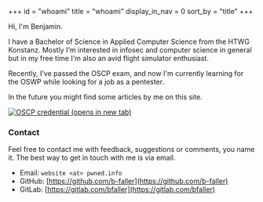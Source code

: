 +++
id = "whoami"
title = "whoami"
display_in_nav = 0
sort_by = "title"
+++

Hi, I'm Benjamin.

I have a Bachelor of Science in Applied Computer Science from the HTWG Konstanz.
Mostly I'm interested in infosec and computer science in general but in my free time I'm also an avid flight simulator enthusiast.

Recently, I've passed the OSCP exam, and now I'm currently learning for the OSWP while looking for a job as a pentester.

In the future you might find some articles by me on this site.

<div class="badge-container">
  <a target="_blank" rel="noopener noreferrer" href="https://www.credential.net/acd72846-16dd-4e21-9850-b5dd4d4b8aad"><img class="badge" alt="OSCP credential (opens in new tab)" src="https://api.accredible.com/v1/frontend/credential_website_embed_image/badge/83821940"></a>
</div>

### Contact

Feel free to contact me with feedback, suggestions or comments, you name it.
The best way to get in touch with me is via email.

- Email: `website <at> pwned.info`
- GitHub: [https://github.com/b-faller](https://github.com/b-faller)
- GitLab: [https://gitlab.com/bfaller](https://gitlab.com/bfaller)
